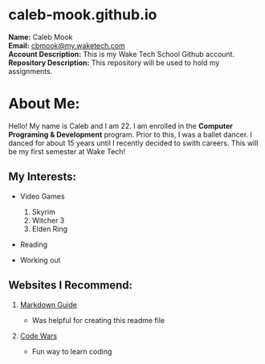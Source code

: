 # caleb-mook.github.io
**Name:** Caleb Mook  
**Email:** cbmook@my.waketech.com   
**Account Description:** This is my Wake Tech School Github account.   
**Repository Description:** This repository will be used to hold my assignments.   

# About Me:
Hello! My name is Caleb and I am 22. I am enrolled in the **Computer Programing & Development** program. Prior to this, I was a ballet dancer. I danced for about 15 years until I recently decided to swith careers. This will be my first semester at Wake Tech!
    
## My Interests:

* Video Games
    1. Skyrim
    2. Witcher 3
    3. Elden Ring

* Reading

* Working out

## Websites I Recommend:

1. [Markdown Guide](https://www.markdownguide.org/basic-syntax/)
    * Was helpful for creating this readme file

2. [Code Wars](https://www.codewars.com/)
    * Fun way to learn coding
